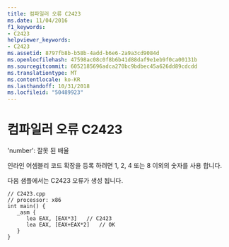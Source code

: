 ```yaml
---
title: 컴파일러 오류 C2423
ms.date: 11/04/2016
f1_keywords:
- C2423
helpviewer_keywords:
- C2423
ms.assetid: 8797fb8b-b58b-4add-b6e6-2a9a3cd9084d
ms.openlocfilehash: 47598ac08c0f8b6b41d88daf9e1eb9f0ca00131b
ms.sourcegitcommit: 6052185696adca270bc9bdbec45a626dd89cdcdd
ms.translationtype: MT
ms.contentlocale: ko-KR
ms.lasthandoff: 10/31/2018
ms.locfileid: "50489923"
---
```

# <a name="compiler-error-c2423"></a>컴파일러 오류 C2423

'number': 잘못 된 배율

인라인 어셈블리 코드 확장을 등록 하려면 1, 2, 4 또는 8 이외의 숫자를 사용 합니다.

다음 샘플에서는 C2423 오류가 생성 됩니다.

```
// C2423.cpp
// processor: x86
int main() {
   _asm {
      lea EAX, [EAX*3]   // C2423
      lea EAX, [EAX+EAX*2]   // OK
   }
}
```